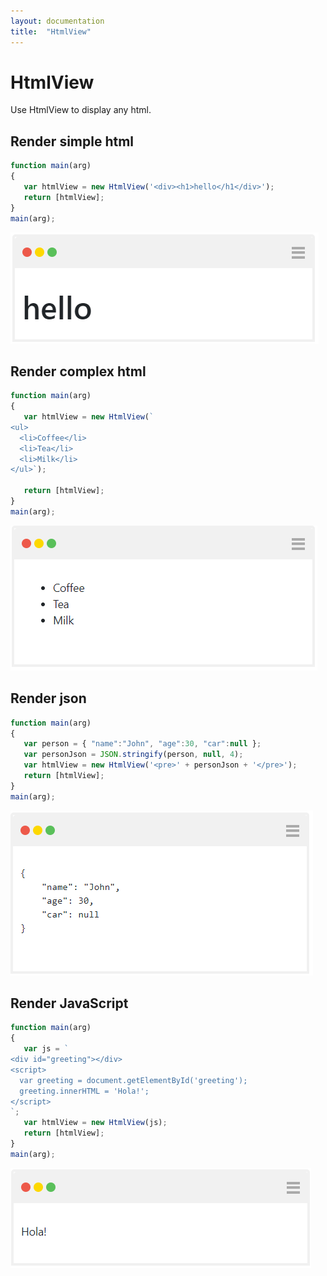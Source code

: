 ```yaml
---
layout: documentation
title:  "HtmlView"
---
```


# HtmlView
Use HtmlView to display any html.

## Render simple html
```javascript
function main(arg)
{
   var htmlView = new HtmlView('<div><h1>hello</h1</div>'); 
   return [htmlView];
}
main(arg);
```
![HtmlView](images/HtmlView_SimpleHtml.PNG)

## Render complex html
```javascript
function main(arg)
{
   var htmlView = new HtmlView(`
<ul>
  <li>Coffee</li>
  <li>Tea</li>
  <li>Milk</li>
</ul>`); 
  
   return [htmlView];
}
main(arg);
```
![HtmlView](images/HtmlView_ComplexHtml.PNG)

## Render json
```javascript
function main(arg)
{
   var person = { "name":"John", "age":30, "car":null };
   var personJson = JSON.stringify(person, null, 4);
   var htmlView = new HtmlView('<pre>' + personJson + '</pre>'); 
   return [htmlView];
}
main(arg);
```
![HtmlView](images/HtmlView_Json.PNG)

## Render JavaScript
```javascript
function main(arg)
{
   var js = `
<div id="greeting"></div>
<script>
  var greeting = document.getElementById('greeting');
  greeting.innerHTML = 'Hola!';
</script>
`;
   var htmlView = new HtmlView(js); 
   return [htmlView];
}
main(arg);
```
![HtmlView](images/HtmlView_Js.PNG)
